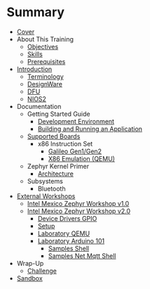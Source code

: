 # Summary

* [Cover](README.md)
* About This Training
   * [Objectives](documentation/Objectives.md)
   * [Skills](documentation/Skills.md)
   * [Prerequisites](documentation/Prerequisites.md)
* [Introduction](documentation/Introduction.md)
   * [Terminology](documentation/Terminology.md)
   * [DesignWare](documentation/DesignWare.md)
   * [DFU](documentation/Dfu.md)
   * [NIOS2](documentation/Nios2.md)
* Documentation
   * Getting Started Guide
       * [Development Environment](documentation/DevelopmentEnvironment.md)
       * [Building and Running an Application](documentation/Applications.md)
   * [Supported Boards](documentation/SupportedBoards.md)
       * x86 Instruction Set
           * [Galileo Gen1/Gen2](documentation/IntelGalileo.md)
           * [X86 Emulation (QEMU)](documentation/x86EmulationQemu.md)
   * Zephyr Kernel Primer
       * [Architecture](documentation/Architecture.md)
   * Subsystems
       * Bluetooth
* [External Workshops](documentation/Workshops.md)
   * [Intel Mexico Zephyr Workshop v1.0](documentation/IntelMexicoZephyrWorkshop.md)
   * [Intel Mexico Zephyr Workshop v2.0](documentation/IntelMexicoZephyrWorkshopv20.md)
       * [Device Drivers GPIO](documentation/Laboratoryv2Gpio.md)
       * [Setup](documentation/Workshopv2Setup.md)
       * [Laboratory QEMU](documentation/Laboratoryv2Qemu.md)
       * [Laboratory Arduino 101](documentation/Laboratoryv2Arduino101.md)
           * [Samples Shell](documentation/SamplesShell.md)
           * [Samples Net Mqtt Shell](documentation/SamplesNetMqttShell.md)
* Wrap-Up
   * [Challenge](documentation/Challenge.md)
* [Sandbox](documentation/Sandbox.md)

